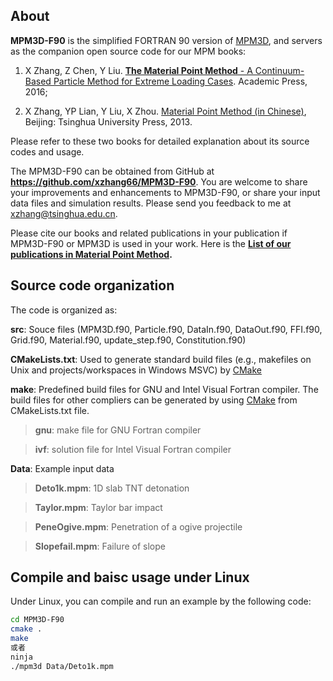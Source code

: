 ## About
**MPM3D-F90** is the simplified FORTRAN 90 version of [MPM3D](http://comdyn.hy.tsinghua.edu.cn/english/mpm3d), and servers as the companion open source code for our MPM books: 

1. X Zhang, Z Chen, Y Liu. [**The Material Point Method** - A Continuum-Based Particle Method for Extreme Loading Cases](http://store.elsevier.com/The-Material-Point-Method/Xiong-Zhang/isbn-9780124077164/). Academic Press, 2016; 

2. X Zhang, YP Lian, Y Liu, X Zhou. [Material Point Method (in Chinese)](http://comdyn.hy.tsinghua.edu.cn/downloads/mpm-book), Beijing: Tsinghua University Press, 2013. 

Please refer to these two books for detailed explanation about its source codes and usage.

The MPM3D-F90 can be obtained from GitHub at **https://github.com/xzhang66/MPM3D-F90**. You are welcome to share your improvements and enhancements to MPM3D-F90, or share your input data files and simulation results. Please send you feedback to me at [xzhang@tsinghua.edu.cn](mailto:xzhang@tsinghua.edu.cn).

Please cite our books and related publications in your publication if MPM3D-F90 or MPM3D is used in your work. Here is the **[List of our publications in Material Point Method](http://comdyn.hy.tsinghua.edu.cn/english/mpm3d?view=article&id=553).**

## Source code organization
The code is organized as:

**src**:  Souce files (MPM3D.f90, Particle.f90, DataIn.f90, DataOut.f90, FFI.f90, Grid.f90, Material.f90, update_step.f90, Constitution.f90)

**CMakeLists.txt**: Used to generate standard build files (e.g., makefiles on Unix and projects/workspaces in Windows MSVC) by [CMake](https://cmake.org/overview/)

**make**: Predefined build files for GNU and Intel Visual Fortran compiler. The build files for other compliers can be generated by using  [CMake](https://cmake.org/overview/) from CMakeLists.txt file.

> **gnu**:  make file for GNU Fortran compiler

> **ivf**:  solution file for Intel Visual Fortran compiler

**Data**:  Example input data

> **Deto1k.mpm**:  1D slab TNT detonation

> **Taylor.mpm**:  Taylor bar impact

> **PeneOgive.mpm**:  Penetration of a ogive projectile

> **Slopefail.mpm**:  Failure of slope

## Compile and baisc usage under Linux

Under Linux, you can compile and run an example by the following code:
```sh
cd MPM3D-F90
cmake .
make
或者
ninja
./mpm3d Data/Deto1k.mpm
```
